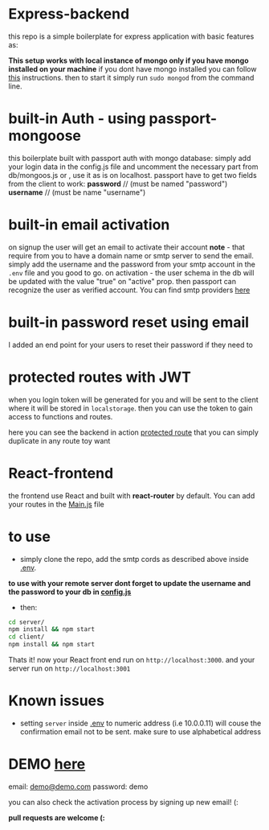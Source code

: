 # Express-backend 
this repo is a simple boilerplate for express application with basic features as:

**This setup works with local instance of mongo only if you have mongo installed on your machine**
if you dont have mongo installed you can follow [this](https://docs.mongodb.com/manual/administration/install-community/) instructions. then to start it simply run `sudo mongod` from the command line.


# built-in Auth - using passport-mongoose 
this boilerplate built with passport auth with mongo database: 
simply add your login data in the config.js file and uncomment the necessary part from db/mongoos.js
or , use it as is on localhost. 
passport have to get two fields from the client to work: 
**password** // (must be named "password")
**username** // (must be name "username")

# built-in email activation 
on signup the user will get an email to activate their account 
**note** - that require from you to have a domain name or smtp server to send the email. 
simply add the username and the password from your smtp account in the `.env` file and you good to go. 
on activation - the user schema in the db will be updated with the value "true" on "active" prop. 
then passport can recognize the user as verified account. 
You can find smtp providers [here](https://github.com/discourse/discourse/blob/master/docs/INSTALL-email.md)

# built-in password reset using email
I added an end point for your users to reset their password if they need to

# protected routes with JWT
when you login token will be generated for you and will be sent to the client where it will be stored in `localstorage`.
then you can use the token to gain access to functions and routes. 




here you can see the backend in action [protected route](./server/routes/protected.js) that you can simply duplicate in any route toy want


# React-frontend
the frontend use React and built with **react-router** by default. You can add your routes in the [Main.js](client/src/Screens/Main/Main.js) file 

# to use 
* simply clone the repo, add the smtp cords as described above inside [.env](./server/.env).




**to use with your remote server dont forget to update the username and the password to your db in [config.js](./server/routes/config.js)**

* then:
```sh
cd server/ 
npm install && npm start
cd client/
npm install && npm start
```
Thats it! now your React front end run on `http://localhost:3000`. and your server run on `http://localhost:3001` 

# Known issues
* setting 
`server` inside [.env](./server/.env) to numeric address (i.e 10.0.0.11) will couse the confirmation email not to be sent. make sure to use alphabetical address

# DEMO [here](https://express-react-boilerplate.herokuapp.com/)
email: demo@demo.com
password: demo

you can also check the activation process by signing up new email! (:

**pull requests are welcome (:**



 